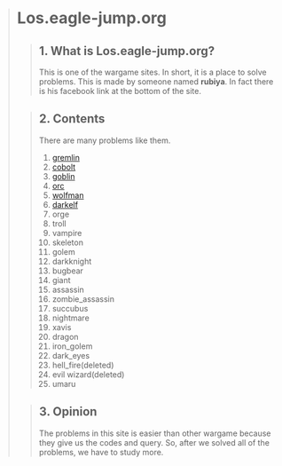 > # **Los.eagle-jump.org**
>> ## 1. What is **Los.eagle-jump.org**?
>> This is one of the wargame sites. In short, it is a place to solve problems.
> This is made by someone named **rubiya**. In fact there is his facebook link at the bottom of the site.
>
>> ## 2. **Contents**
>> There are many problems like them.  
>> 1. [gremlin](https://github.com/moreal/TIL-Security/blob/master/WarGame/WriteUp/los.eagle-jump.org/01.%20Gremlin.md)
>> 2. [cobolt](https://github.com/moreal/TIL-Security/blob/master/WarGame/WriteUp/los.eagle-jump.org/02.%20Cobolt.md)
>> 3. [goblin](https://github.com/moreal/TIL-Security/blob/master/WarGame/WriteUp/los.eagle-jump.org/03.%20Goblin.md)
>> 4. [orc](https://github.com/moreal/TIL-Security/blob/master/WarGame/WriteUp/los.eagle-jump.org/04.%20Orc.md)
>> 5. [wolfman](https://github.com/moreal/TIL-Security/blob/master/WarGame/WriteUp/los.eagle-jump.org/05.%20Wolfman.md)
>> 6. [darkelf](https://github.com/moreal/TIL-Security/blob/master/WarGame/WriteUp/los.eagle-jump.org/06.%20Darkelf.md)
>> 7. orge
>> 8. troll
>> 9. vampire
>> 10. skeleton
>> 11. golem
>> 12. darkknight
>> 13. bugbear
>> 14. giant
>> 15. assassin
>> 16. zombie_assassin
>> 17. succubus
>> 18. nightmare
>> 19. xavis
>> 20. dragon
>> 21. iron_golem
>> 22. dark_eyes
>> 23. hell_fire(deleted)
>> 24. evil wizard(deleted)
>> 25. umaru
>
>> ## 3. Opinion
>> The problems in this site is easier than other wargame because they give us the codes and query.
>> So, after we solved all of the problems, we have to study more.
